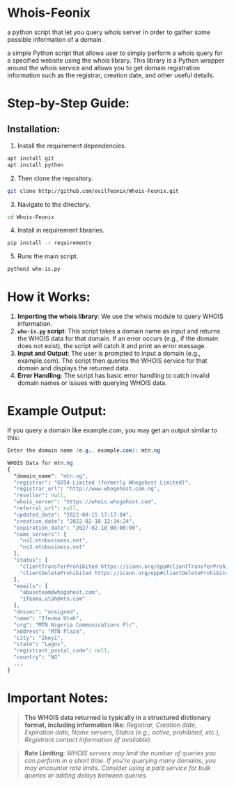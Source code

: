 # Whois-Feonix

a python script that let you query whois server in order to gather some possible information of a domain .

a simple Python script that allows user to simply perform a whois query for a specified website using the whois library.  This library is a Python wrapper around the whois service and allows you to get domain registration information such as the registrar, creation date, and other useful details.

# Step-by-Step Guide:

## **Installation**: 

1. Install the requirement dependencies.

```bash
apt install git
apt install python
```

2. Then clone the repository.

```bash
git clone http://github.com/evilfeonix/Whois-Feonix.git
```

3. Navigate to the directory.

```bash
cd Whois-Feonix
```

4. Install in requirement libraries.

```bash
pip install -r requirements
```

5. Runs the main script.

```bash
python3 who-is.py
```

# How it Works:

1. **Importing the whois library**: We use the whois module to query WHOIS information.
2. **`who-is.py` script**: This script takes a domain name as input and returns the WHOIS data for that domain. If an error occurs (e.g., if the domain does not exist), the script will catch it and print an error message.
3. **Input and Output**: The user is prompted to input a domain (e.g., example.com). The script then queries the WHOIS service for that domain and displays the returned data.
4. **Error Handling**: The script has basic error handling to catch invalid domain names or issues with querying WHOIS data.

# Example Output:

If you query a domain like example.com, you may get an output similar to this:

```css
Enter the domain name (e.g., example.com): mtn.ng

WHOIS Data for mtn.ng
{
  "domain_name": "mtn.ng",
  "registrar": "GO54 Limited (formerly Whogohost Limited)",
  "registrar_url": "http://www.whogohost.com.ng",
  "reseller": null,
  "whois_server": "https://whois.whogohost.com",
  "referral_url": null,
  "updated_date": "2022-08-15 17:17:04",
  "creation_date": "2022-02-18 12:34:24",
  "expiration_date": "2027-02-18 00:00:00",
  "name_servers": [
    "ns1.mtnbusiness.net",
    "ns3.mtnbusiness.net"
  ],
  "status": [
    "clientTransferProhibited https://icann.org/epp#clientTransferProhibited",
    "clientDeleteProhibited https://icann.org/epp#clientDeleteProhibited"
  ],
  "emails": [
    "abuseteam@whogohost.com",
    "ifeoma.utah@mtn.com"
  ],
  "dnssec": "unsigned",
  "name": "Ifeoma Utah",
  "org": "MTN Nigeria Communications Plc",
  "address": "MTN Plaza",
  "city": "Ikoyi",
  "state": "Lagos",
  "registrant_postal_code": null,
  "country": "NG"
  ...
}
```
# Important Notes:
> **The WHOIS data returned is typically in a structured dictionary format, including information like**: _Registrar, Creation date, Expiration date, Name servers, Status (e.g., active, prohibited, etc.), Registrant contact information (if available)._

> **Rate Limiting**: _WHOIS servers may limit the number of queries you can perform in a short time. If you're querying many domains, you may encounter rate limits. Consider using a paid service for bulk queries or adding delays between queries._


